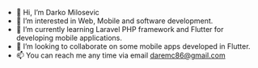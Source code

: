 - 👋 Hi, I’m Darko Milosevic
- 👀 I’m interested in Web, Mobile and software development.
- 🌱 I’m currently learning Laravel PHP framework and Flutter for developing mobile applications.
- 💞️ I’m looking to collaborate on some mobile apps developed in Flutter.
- 📫 You can reach me any time via email daremc86@gmail.com

<!---
daremc86/daremc86 is a ✨ special ✨ repository because its `README.md` (this file) appears on your GitHub profile.
You can click the Preview link to take a look at your changes.
--->
